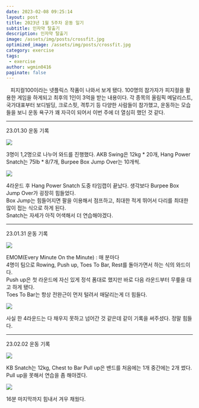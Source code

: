 ```yaml
---
date: 2023-02-08 09:25:14
layout: post
title: 2023년 1월 5주차 운동 일기
subtitle: 인자약 탈출기
description: 인자약 탈출기
image: /assets/img/posts/crossfit.jpg
optimized_image: /assets/img/posts/crossfit.jpg
category: exercise
tags:
 - exercise
author: wgmin0416 
paginate: false
---
```


&nbsp;&nbsp; 피지컬100이라는 넷플릭스 작품이 나와서 보게 됐다.
100명의 참가자가 피지컬을 활용한 게임을 하게되고 최후의 1인이 3억을 받는 내용이다.
각 종목의 올림픽 메달리스트, 국가대표부터 보디빌딩, 크로스핏, 격투기 등 다양한 사람들이 참가했고, 
운동하는 모습들을 보니 운동 욕구가 꽤 자극이 되어서 이번 주에 더 열심히 했던 것 같다.

<hr/>

23.01.30 운동 기록

<img src="/assets/img/posts/2023-02-08-crossfit-5/230130_wod.jpg"/>

3명이 1,2명으로 나누어 와드를 진행했다.
AKB Swing은 12kg * 20개, Hang Power Snatch는 75lb * 8/7개, Burpee Box Jump Over는 10개씩.

<img src="/assets/img/posts/2023-02-08-crossfit-5/230130_record.jpg"/>

4라운드 후 Hang Power Snatch 도중 타임캡이 끝났다. 생각보다 Burpee Box Jump Over가 굉장히 힘들었다.  
Box Jump는 힘들어지면 팔을 이용해서 점프하고, 최대한 적게 뛰어서 다리를 최대한 많이 접는 식으로 하게 된다.  
Snatch는 자세가 아직 어색해서 더 연습해야겠다.  

<hr/>

23.01.31 운동 기록

<img src="/assets/img/posts/2023-02-08-crossfit-5/230131_wod.jpg"/>

EMOM(Every Minute On the Minute) : 매 분마다  
4명이 팀으로 Rowing, Push up, Toes To Bar, Rest를 돌아가면서 하는 식의 와드이다.  
Push up은 첫 라운드에 자신 있게 정석 폼대로 했지만 바로 다음 라운드부터 무릎을 대고 하게 됐다.  
Toes To Bar는 항상 전완근이 먼저 털려서 매달리는게 더 힘들다.

<img src="/assets/img/posts/2023-02-08-crossfit-5/230131_record.jpg"/>

사실 한 4라운드는 다 채우지 못하고 넘어간 것 같은데 같이 기록을 써주셨다. 정말 힘들다.

<hr/>

23.02.02 운동 기록

<img src="/assets/img/posts/2023-02-08-crossfit-5/230202_wod.jpg"/>

KB Snatch는 12kg, Chest to Bar Pull up은 밴드를 처음에는 1개 중간에는 2개 썼다. Pull up을 못해서 연습을 좀 해야겠다.

<img src="/assets/img/posts/2023-02-08-crossfit-5/230202_record.jpg"/>

16분 마지막까지 힘내서 겨우 채웠다. 